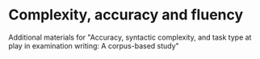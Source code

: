 # Complexity, accuracy and fluency
Additional materials for "Accuracy, syntactic complexity, and task type at play in examination writing: A corpus-based study"
